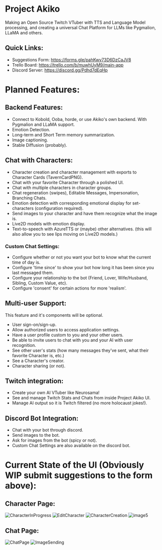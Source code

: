 # Project Akiko
 Making an Open Source Twitch VTuber with TTS and Language Model processing, and creating a universal Chat Platform for LLMs like Pygmalion, LLaMA and others.
## Quick Links:
- Suggestions Form: https://forms.gle/pahKwy73D6DzCaJV8
- Trello Board: https://trello.com/b/muwhUyM9/main-app
- Discord Server: https://discord.gg/Pdhd7dEqHp
# Planned Features:
## Backend Features:
- Connect to Kobold, Ooba, horde, or use Akiko's own backend. With Pygmalion and LLaMA support.
- Emotion Detection.
- Long-term and Short Term memory summarization.
- Image captioning.
- Stable Diffusion (probably).
## Chat with Characters:
- Character creation and character management with exports to Character Cards (TavernCardPNG).
- Chat with your favorite Character through a polished UI. 
- Chat with multiple characters in character groups.
- Chat regeneration (swipes), Editable Messages, Impersonation, Branching Chats.
- Emotion detection with corresponding emotional display for set-characters (configuration required).
- Send images to your character and have them recognize what the image is.
- Live2D models with emotion display.
- Text-to-speech with AzureTTS or (maybe) other alternatives. (this will also allow you to see lips moving on Live2D models.)
### Custom Chat Settings:
- Configure whether or not you want your bot to know what the current time of day is.
- Configure 'time since' to show your bot how long it has been since you last messaged them.
- Configure your relationship to the bot (Friend, Lover, Wife/Husband, Sibling, Custom Value, etc).
- Configure 'consent' for certain actions for more 'realism'.
## Multi-user Support:
This feature and it's components will be optional.
- User sign-on/sign-up.
- Allow authorized users to access application settings.
- Have a user profile custom to you and your other users.
- Be able to invite users to chat with you and your AI with user recognition.
- See other user's stats (how many messages they've sent, what their favorite Character is, etc.)
- See a Character's creator.
- Character sharing (or not).
## Twitch integration: 
- Create your own AI VTuber like Neurosama!
- See and manage Twitch Stats and Chats from inside Project Akiko UI.
- Manage AI output so it is Twitch filtered (no more holocaust jokes!).
## Discord Bot Integration:
- Chat with your bot through discord.
- Send images to the bot.
- Ask for images from the bot (spicy or not).
- Custom Chat Settings are also available on the discord bot.
# Current State of the UI (Obviously WIP submit suggestions to the form above):
## Character Page:
![CharacterInProgress](https://user-images.githubusercontent.com/26259870/227011566-218b32c5-1560-449a-8730-369b5795357c.png)
![EditCharacter](https://user-images.githubusercontent.com/26259870/227012186-af8086eb-ac14-4fc4-a545-f64a7fe56793.png)
![CharacterCreation](https://user-images.githubusercontent.com/26259870/227012171-2fbd333b-27b4-469b-9377-bdbefe5f447b.png)
![image5](https://user-images.githubusercontent.com/26259870/226003654-17564e32-9177-4d9d-9dad-b21a79f90c5b.png)
## Chat Page: 
![ChatPage](https://user-images.githubusercontent.com/26259870/227012749-82832b93-c213-4f9f-bfde-6442a9a78ad3.png)
![ImageSending](https://user-images.githubusercontent.com/26259870/227012765-b5efb063-5355-4368-b7f0-df25f4fe048a.png)

